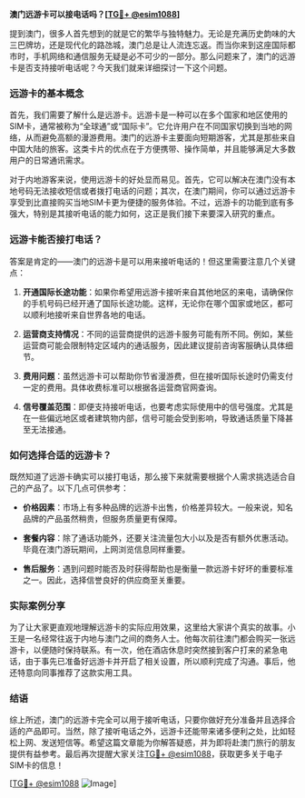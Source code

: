 **澳门远游卡可以接电话吗？[[TG💪+ @esim1088](https://t.me/s/esim1088)]**

提到澳门，很多人首先想到的就是它的繁华与独特魅力。无论是充满历史韵味的大三巴牌坊，还是现代化的路氹城，澳门总是让人流连忘返。而当你来到这座国际都市时，手机网络和通信服务无疑是必不可少的一部分。那么问题来了，澳门的远游卡是否支持接听电话呢？今天我们就来详细探讨一下这个问题。

### 远游卡的基本概念

首先，我们需要了解什么是远游卡。远游卡是一种可以在多个国家和地区使用的SIM卡，通常被称为“全球通”或“国际卡”。它允许用户在不同国家切换到当地的网络，从而避免高额的漫游费用。澳门的远游卡主要面向短期游客，尤其是那些来自中国大陆的旅客。这类卡片的优点在于方便携带、操作简单，并且能够满足大多数用户的日常通讯需求。

对于内地游客来说，使用远游卡的好处显而易见。首先，它可以解决在澳门没有本地号码无法接收短信或者拨打电话的问题；其次，在澳门期间，你可以通过远游卡享受到比直接购买当地SIM卡更为便捷的服务体验。不过，远游卡的功能到底有多强大，特别是其接听电话的能力如何，这正是我们接下来要深入研究的重点。

### 远游卡能否接打电话？

答案是肯定的——澳门的远游卡是可以用来接听电话的！但这里需要注意几个关键点：

1. **开通国际长途功能**：如果你希望用远游卡接听来自其他地区的来电，请确保你的手机号码已经开通了国际长途功能。这样，无论你在哪个国家或地区，都可以顺利地接听来自世界各地的电话。

2. **运营商支持情况**：不同的运营商提供的远游卡服务可能有所不同。例如，某些运营商可能会限制特定区域内的通话服务，因此建议提前咨询客服确认具体细节。

3. **费用问题**：虽然远游卡可以帮助你节省漫游费，但在接听国际长途时仍需支付一定的费用。具体收费标准可以根据各运营商官网查询。

4. **信号覆盖范围**：即便支持接听电话，也要考虑实际使用中的信号强度。尤其是在一些偏远地区或者建筑物内部，信号可能会受到影响，导致通话质量下降甚至无法接通。

### 如何选择合适的远游卡？

既然知道了远游卡确实可以接打电话，那么接下来就需要根据个人需求挑选适合自己的产品了。以下几点可供参考：

- **价格因素**：市场上有多种品牌的远游卡出售，价格差异较大。一般来说，知名品牌的产品虽然稍贵，但服务质量更有保障。
  
- **套餐内容**：除了通话功能外，还要关注流量包大小以及是否有额外优惠活动。毕竟在澳门游玩期间，上网浏览信息同样重要。

- **售后服务**：遇到问题时能否及时获得帮助也是衡量一款远游卡好坏的重要标准之一。因此，选择信誉良好的供应商至关重要。

### 实际案例分享

为了让大家更直观地理解远游卡的实际应用效果，这里给大家讲个真实的故事。小王是一名经常往返于内地与澳门之间的商务人士。他每次前往澳门都会购买一张远游卡，以便随时保持联系。有一次，他在酒店休息时突然接到客户打来的紧急电话，由于事先已准备好远游卡并开启了相关设置，所以顺利完成了沟通。事后，他还特意向同事推荐了这款实用工具。

### 结语

综上所述，澳门的远游卡完全可以用于接听电话，只要你做好充分准备并且选择合适的产品即可。当然，除了接听电话之外，远游卡还能带来诸多便利之处，比如轻松上网、发送短信等。希望这篇文章能为你解答疑惑，并为即将赴澳门旅行的朋友提供有益参考。最后再次提醒大家关注[TG💪+ @esim1088](https://t.me/s/esim1088)，获取更多关于电子SIM卡的信息！

[[TG💪+ @esim1088](https://t.me/s/esim1088) ![Image](https://i.postimg.cc/4NQfJmqS/Snipaste-2025-05-13-00-14-12.png)]